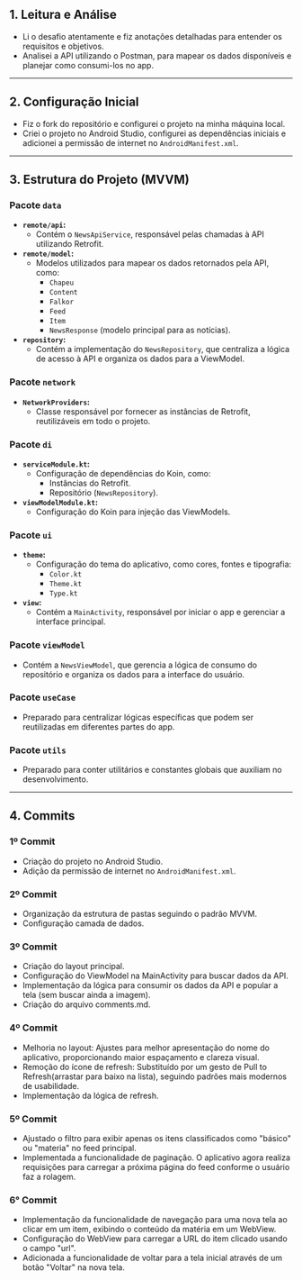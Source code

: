 ## 1. Leitura e Análise
- Li o desafio atentamente e fiz anotações detalhadas para entender os requisitos e objetivos.
- Analisei a API utilizando o Postman, para mapear os dados disponíveis e planejar como consumi-los no app.

---

## 2. Configuração Inicial
- Fiz o fork do repositório e configurei o projeto na minha máquina local.
- Criei o projeto no Android Studio, configurei as dependências iniciais e adicionei a permissão de internet no `AndroidManifest.xml`.

---

## 3. Estrutura do Projeto (MVVM)

### **Pacote `data`**
- **`remote/api`:**
    - Contém o `NewsApiService`, responsável pelas chamadas à API utilizando Retrofit.
- **`remote/model`:**
    - Modelos utilizados para mapear os dados retornados pela API, como:
        - `Chapeu`
        - `Content`
        - `Falkor`
        - `Feed`
        - `Item`
        - `NewsResponse` (modelo principal para as notícias).
- **`repository`:**
    - Contém a implementação do `NewsRepository`, que centraliza a lógica de acesso à API e organiza os dados para a ViewModel.

### **Pacote `network`**
- **`NetworkProviders`:**
    - Classe responsável por fornecer as instâncias de Retrofit, reutilizáveis em todo o projeto.

### **Pacote `di`**
- **`serviceModule.kt`:**
    - Configuração de dependências do Koin, como:
        - Instâncias do Retrofit.
        - Repositório (`NewsRepository`).
- **`viewModelModule.kt`:**
    - Configuração do Koin para injeção das ViewModels.

### **Pacote `ui`**
- **`theme`:**
    - Configuração do tema do aplicativo, como cores, fontes e tipografia:
        - `Color.kt`
        - `Theme.kt`
        - `Type.kt`
- **`view`:**
    - Contém a `MainActivity`, responsável por iniciar o app e gerenciar a interface principal.

### **Pacote `viewModel`**
- Contém a `NewsViewModel`, que gerencia a lógica de consumo do repositório e organiza os dados para a interface do usuário.

### **Pacote `useCase`**
- Preparado para centralizar lógicas específicas que podem ser reutilizadas em diferentes partes do app.

### **Pacote `utils`**
- Preparado para conter utilitários e constantes globais que auxiliam no desenvolvimento.

---

## 4. Commits

### **1º Commit**
- Criação do projeto no Android Studio.
- Adição da permissão de internet no `AndroidManifest.xml`.

### **2º Commit**
- Organização da estrutura de pastas seguindo o padrão MVVM.
- Configuração camada de dados.

### **3º Commit**
- Criação do layout principal.
- Configuração do ViewModel na MainActivity para buscar dados da API.
- Implementação da lógica para consumir os dados da API e popular a tela (sem buscar ainda a imagem).
- Criação do arquivo comments.md.

### **4º Commit**
- Melhoria no layout: Ajustes para melhor apresentação do nome do aplicativo, proporcionando maior espaçamento e clareza visual.
- Remoção do ícone de refresh: Substituído por um gesto de Pull to Refresh(arrastar para baixo na lista), seguindo padrões mais modernos de usabilidade.
- Implementação da lógica de refresh.

### **5º Commit**
- Ajustado o filtro para exibir apenas os itens classificados como "básico" ou "materia" no feed principal.
- Implementada a funcionalidade de paginação. O aplicativo agora realiza requisições para carregar a próxima página do feed conforme o usuário faz a rolagem.

### **6° Commit**

- Implementação da funcionalidade de navegação para uma nova tela ao clicar em um item, exibindo o conteúdo da matéria em um WebView.
- Configuração do WebView para carregar a URL do item clicado usando o campo "url".
- Adicionada a funcionalidade de voltar para a tela inicial através de um botão "Voltar" na nova tela.